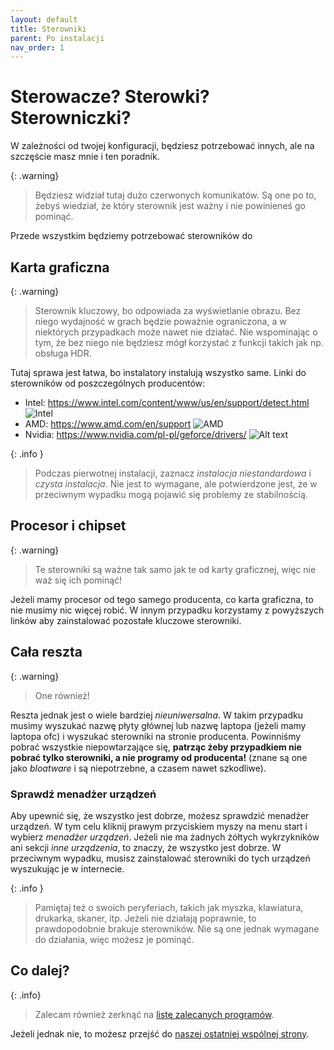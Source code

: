 ```yaml
---
layout: default
title: Sterowniki
parent: Po instalacji
nav_order: 1
---
```

<!-- markdownlint-disable MD025 -->
# Sterowacze? Sterowki? Sterowniczki?

W zależności od twojej konfiguracji, będziesz potrzebować innych, ale na szczęście masz mnie i ten poradnik.

{: .warning}
> Będziesz widział tutaj dużo czerwonych komunikatów. Są one po to, żebyś wiedział, że który sterownik jest ważny i nie powinieneś go pominąć.

Przede wszystkim będziemy potrzebować sterowników do

## Karta graficzna

{: .warning}
> Sterownik kluczowy, bo odpowiada za wyświetlanie obrazu. Bez niego wydajność w grach będzie poważnie ograniczona, a w niektórych przypadkach może nawet nie działać. Nie wspominając o tym, że bez niego nie będziesz mógł korzystać z funkcji takich jak np. obsługa HDR.

Tutaj sprawa jest łatwa, bo instalatory instalują wszystko same. Linki do sterowników od poszczególnych producentów:

- Intel: <https://www.intel.com/content/www/us/en/support/detect.html> ![Intel](image.png)
- AMD: <https://www.amd.com/en/support> ![AMD](image-1.png)
- Nvidia: <https://www.nvidia.com/pl-pl/geforce/drivers/> ![Alt text](image-2.png)

{: .info }
> Podczas pierwotnej instalacji, zaznacz *instalacja niestandardowa* i *czysta instalacja*. Nie jest to wymagane, ale potwierdzone jest, że w przeciwnym wypadku mogą pojawić się problemy ze stabilnością.

## Procesor i chipset

{: .warning}
> Te sterowniki są ważne tak samo jak te od karty graficznej, więc nie waż się ich pominąć!

Jeżeli mamy procesor od tego samego producenta, co karta graficzna, to nie musimy nic więcej robić. W innym przypadku korzystamy z powyższych linków aby zainstalować pozostałe kluczowe sterowniki.

## Cała reszta

{: .warning}
> One również!

Reszta jednak jest o wiele bardziej *nieuniwersalna*. W takim przypadku musimy wyszukać nazwę płyty głównej lub nazwę laptopa (jeżeli mamy laptopa ofc) i wyszukać sterowniki na stronie producenta. Powinniśmy pobrać wszystkie niepowtarzające się, **patrząc żeby przypadkiem nie pobrać tylko sterowniki, a nie programy od producenta!** (znane są one jako *bloatware* i są niepotrzebne, a czasem nawet szkodliwe).

### Sprawdź menadżer urządzeń

Aby upewnić się, że wszystko jest dobrze, możesz sprawdzić menadżer urządzeń. W tym celu kliknij prawym przyciskiem myszy na menu start i wybierz *menadżer urządzeń*. Jeżeli nie ma żadnych żółtych wykrzykników ani sekcji *inne urządzenia*, to znaczy, że wszystko jest dobrze. W przeciwnym wypadku, musisz zainstalować sterowniki do tych urządzeń wyszukując je w internecie.

{: .info }
> Pamiętaj też o swoich peryferiach, takich jak myszka, klawiatura, drukarka, skaner, itp. Jeżeli nie działają poprawnie, to prawdopodobnie brakuje sterowników. Nie są one jednak wymagane do działania, więc możesz je pominąć.
>
## Co dalej?

{: .info}
> Zalecam również zerknąć na [listę zalecanych programów](apps).

Jeżeli jednak nie, to możesz przejść do [naszej ostatniej wspólnej strony](goodbye).

